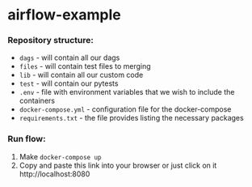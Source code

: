 # airflow-example


### Repository structure:

* `dags` - will contain all our dags
* `files` - will contain test files to merging
* `lib` - will contain all our custom code
* `test` - will contain our pytests
* `.env` - file with environment variables that we wish to include the containers
* `docker-compose.yml` - configuration file for the docker-compose
* `requirements.txt` - the file provides listing the necessary packages

### Run flow:
1. Make `docker-compose up`
2. Copy and paste this link into your browser or just click on it http://localhost:8080
